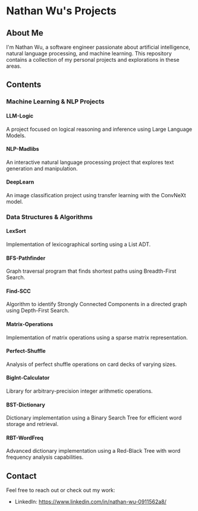 # Nathan Wu's Projects

## About Me
I'm Nathan Wu, a software engineer passionate about artificial intelligence, natural language processing, and machine learning. This repository contains a collection of my personal projects and explorations in these areas.

## Contents

### Machine Learning & NLP Projects
#### LLM-Logic
A project focused on logical reasoning and inference using Large Language Models.

#### NLP-Madlibs
An interactive natural language processing project that explores text generation and manipulation.

#### DeepLearn
An image classification project using transfer learning with the ConvNeXt model.

### Data Structures & Algorithms
#### LexSort
Implementation of lexicographical sorting using a List ADT.

#### BFS-Pathfinder
Graph traversal program that finds shortest paths using Breadth-First Search.

#### Find-SCC
Algorithm to identify Strongly Connected Components in a directed graph using Depth-First Search.

#### Matrix-Operations
Implementation of matrix operations using a sparse matrix representation.

#### Perfect-Shuffle
Analysis of perfect shuffle operations on card decks of varying sizes.

#### BigInt-Calculator
Library for arbitrary-precision integer arithmetic operations.

#### BST-Dictionary
Dictionary implementation using a Binary Search Tree for efficient word storage and retrieval.

#### RBT-WordFreq
Advanced dictionary implementation using a Red-Black Tree with word frequency analysis capabilities.

## Contact
Feel free to reach out or check out my work:
- LinkedIn: https://www.linkedin.com/in/nathan-wu-0911562a8/